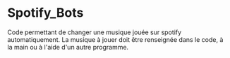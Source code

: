 # Spotify_Bots
Code permettant de changer une musique jouée sur spotify automatiquement.
La musique à jouer doit être renseignée dans le code, à la main ou à l'aide d'un autre programme.
